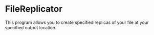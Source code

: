 # FileReplicator
This program allows you to create specified replicas of your file at your specified output location.
